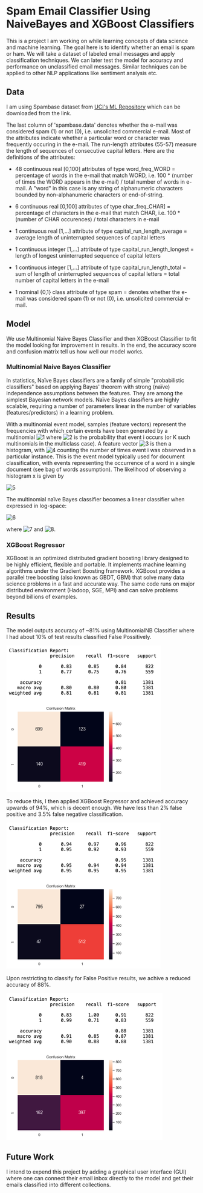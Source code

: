 # Spam Email Classifier Using NaiveBayes and XGBoost Classifiers

This is a project I am working on while learning concepts of data science and machine learning. The goal here is to identify whether an email is spam or ham. We will take a dataset of labeled email messages and apply classification techniques. We can later test the model for accuracy and performance on unclassified email messages. Similar techniques can be applied to other NLP applications like sentiment analysis etc.

## Data

I am using Spambase dataset from [UCI's ML Repository](https://archive.ics.uci.edu/ml/datasets/Spambase) which can be downloaded from the link.

The last column of 'spambase.data' denotes whether the e-mail was considered spam (1) or not (0), i.e. unsolicited commercial e-mail. Most of the attributes indicate whether a particular word or character was frequently occuring in the e-mail. The run-length attributes (55-57) measure the length of sequences of consecutive capital letters. Here are the definitions of the attributes:

- 48 continuous real [0,100] attributes of type word_freq_WORD
= percentage of words in the e-mail that match WORD, i.e. 100 * (number of times the WORD appears in the e-mail) / total number of words in e-mail. A "word" in this case is any string of alphanumeric characters bounded by non-alphanumeric characters or end-of-string.

- 6 continuous real [0,100] attributes of type char_freq_CHAR]
= percentage of characters in the e-mail that match CHAR, i.e. 100 * (number of CHAR occurences) / total characters in e-mail

- 1 continuous real [1,...] attribute of type capital_run_length_average
= average length of uninterrupted sequences of capital letters

- 1 continuous integer [1,...] attribute of type capital_run_length_longest
= length of longest uninterrupted sequence of capital letters

- 1 continuous integer [1,...] attribute of type capital_run_length_total
= sum of length of uninterrupted sequences of capital letters
= total number of capital letters in the e-mail

- 1 nominal {0,1} class attribute of type spam
= denotes whether the e-mail was considered spam (1) or not (0), i.e. unsolicited commercial e-mail.


## Model

We use Multinomial Naive Bayes Classifier and then XGBoost Classifier to fit the model looking for improvement in results. In the end, the accuracy score and confusion matrix tell us how well our model works.

### Multinomial Naive Bayes Classifier

In statistics, Naïve Bayes classifiers are a family of simple "probabilistic classifiers" based on applying Bayes' theorem with strong (naïve) independence assumptions between the features. They are among the simplest Bayesian network models. Naïve Bayes classifiers are highly scalable, requiring a number of parameters linear in the number of variables (features/predictors) in a learning problem.

With a multinomial event model, samples (feature vectors) represent the frequencies with which certain events have been generated by a multinomial ![1](https://bit.ly/3iUg7N5) where  ![2](https://bit.ly/325nawu)  is the probability that event i occurs (or K such multinomials in the multiclass case). A feature vector  ![3](https://bit.ly/2BTlXOq)  is then a histogram, with  ![4](https://bit.ly/2OciP2D)  counting the number of times event i was observed in a particular instance. This is the event model typically used for document classification, with events representing the occurrence of a word in a single document (see bag of words assumption). The likelihood of observing a histogram x is given by

![5](https://bit.ly/328uyre)

The multinomial naïve Bayes classifier becomes a linear classifier when expressed in log-space:

![6](https://bit.ly/3iSX31W)

where  ![7](https://bit.ly/32aakx4)  and  ![8](https://bit.ly/2OflVCW).

### XGBoost Regressor

XGBoost is an optimized distributed gradient boosting library designed to be highly efficient, flexible and portable. It implements machine learning algorithms under the Gradient Boosting framework. XGBoost provides a parallel tree boosting (also known as GBDT, GBM) that solve many data science problems in a fast and accurate way. The same code runs on major distributed environment (Hadoop, SGE, MPI) and can solve problems beyond billions of examples.

## Results

The model outputs accuracy of ~81% using MultinomialNB Classifier where I had about 10% of test results classified False Possitively. 

![Naive Bayes Result](multinomial.png)

To reduce this, I then applied XGBoost Regressor and achieved accuracy upwards of 94%, which is decent enough. We have less than 2% false positive and 3.5% false negative classification.

![XGBoost with Fasle Positive](xgboost_3pct.png)

Upon restricting to classify for False Positive results, we achive a reduced accuracy of 88%.

![XGBoost without False Positive](xgboost_nfp.png)

## Future Work
I intend to expend this project by adding a graphical user interface (GUI) where one can connect their email inbox directly to the model and get their emails classified into different collections.
